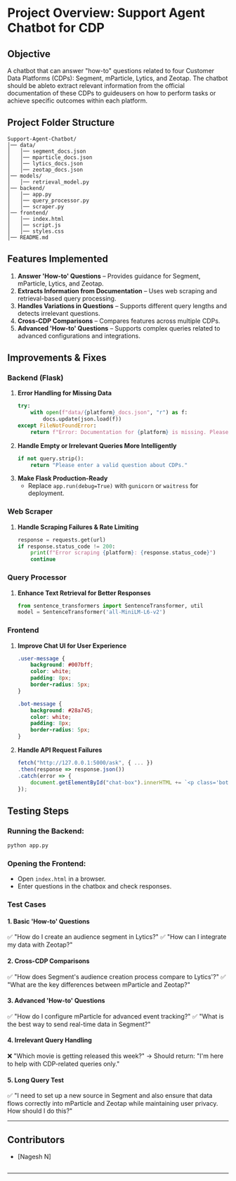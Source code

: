 # Project Overview: Support Agent Chatbot for CDP

## Objective

A chatbot that can answer "how-to" questions related to four Customer Data Platforms (CDPs): Segment, mParticle, Lytics, and Zeotap. The chatbot should be ableto extract relevant information from the official documentation of these CDPs to guideusers on how to perform tasks or achieve specific outcomes within each platform.


## Project Folder Structure
```
Support-Agent-Chatbot/
│── data/
│   │── segment_docs.json
│   │── mparticle_docs.json
│   │── lytics_docs.json
│   │── zeotap_docs.json
│── models/
│   │── retrieval_model.py
│── backend/
│   │── app.py
│   │── query_processor.py
│   │── scraper.py
│── frontend/
│   │── index.html
│   │── script.js
│   │── styles.css
│── README.md
```

## Features Implemented
1. **Answer 'How-to' Questions** – Provides guidance for Segment, mParticle, Lytics, and Zeotap.
2. **Extracts Information from Documentation** – Uses web scraping and retrieval-based query processing.
3. **Handles Variations in Questions** – Supports different query lengths and detects irrelevant questions.
4. **Cross-CDP Comparisons** – Compares features across multiple CDPs.
5. **Advanced 'How-to' Questions** – Supports complex queries related to advanced configurations and integrations.

## Improvements & Fixes
### **Backend (Flask)**
1. **Error Handling for Missing Data**
   ```python
   try:
       with open(f"data/{platform}_docs.json", "r") as f:
           docs.update(json.load(f))
   except FileNotFoundError:
       return f"Error: Documentation for {platform} is missing. Please re-run the scraper."
   ```
2. **Handle Empty or Irrelevant Queries More Intelligently**
   ```python
   if not query.strip():
       return "Please enter a valid question about CDPs."
   ```
3. **Make Flask Production-Ready**
   - Replace `app.run(debug=True)` with `gunicorn` or `waitress` for deployment.

### **Web Scraper**
1. **Handle Scraping Failures & Rate Limiting**
   ```python
   response = requests.get(url)
   if response.status_code != 200:
       print(f"Error scraping {platform}: {response.status_code}")
       continue
   ```

### **Query Processor**
1. **Enhance Text Retrieval for Better Responses**
   ```python
   from sentence_transformers import SentenceTransformer, util
   model = SentenceTransformer('all-MiniLM-L6-v2')
   ```

### **Frontend**
1. **Improve Chat UI for User Experience**
   ```css
   .user-message {
       background: #007bff;
       color: white;
       padding: 8px;
       border-radius: 5px;
   }

   .bot-message {
       background: #28a745;
       color: white;
       padding: 8px;
       border-radius: 5px;
   }
   ```
2. **Handle API Request Failures**
   ```js
   fetch("http://127.0.0.1:5000/ask", { ... })
   .then(response => response.json())
   .catch(error => {
       document.getElementById("chat-box").innerHTML += `<p class='bot-message'>Error: Could not reach the server.</p>`;
   });
   ```

## Testing Steps
### Running the Backend:
```sh
python app.py
```
### Opening the Frontend:
- Open `index.html` in a browser.
- Enter questions in the chatbox and check responses.

### Test Cases
#### 1. Basic 'How-to' Questions
✅ "How do I create an audience segment in Lytics?"
✅ "How can I integrate my data with Zeotap?"

#### 2. Cross-CDP Comparisons
✅ "How does Segment's audience creation process compare to Lytics'?"
✅ "What are the key differences between mParticle and Zeotap?"

#### 3. Advanced 'How-to' Questions
✅ "How do I configure mParticle for advanced event tracking?"
✅ "What is the best way to send real-time data in Segment?"

#### 4. Irrelevant Query Handling
❌ "Which movie is getting released this week?" → Should return: "I'm here to help with CDP-related queries only."

#### 5. Long Query Test
✅ "I need to set up a new source in Segment and also ensure that data flows correctly into mParticle and Zeotap while maintaining user privacy. How should I do this?"

---
## Contributors

- [Nagesh N]

##
---
